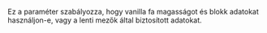 Ez a paraméter szabályozza, hogy vanilla fa magasságot és blokk adatokat használjon-e, vagy a lenti mezők által biztosított adatokat.